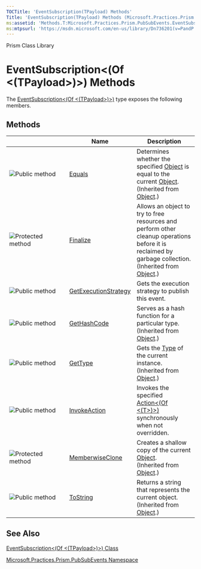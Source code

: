 ```yaml
---
TOCTitle: 'EventSubscription(TPayload) Methods'
Title: 'EventSubscription(TPayload) Methods (Microsoft.Practices.Prism.PubSubEvents)'
ms:assetid: 'Methods.T:Microsoft.Practices.Prism.PubSubEvents.EventSubscription\`1'
ms:mtpsurl: 'https://msdn.microsoft.com/en-us/library/Dn736201(v=PandP.50)'
---
```


Prism Class Library

EventSubscription&lt;(Of &lt;(TPayload&gt;)&gt;) Methods
========================================================

The [EventSubscription&lt;(Of &lt;(TPayload&gt;)&gt;)](https://msdn.microsoft.com/t:microsoft.practices.prism.pubsubevents.eventsubscription%601) type exposes the following members.

Methods
-------

<span id="methodTableToggle"></span>
<table>
<colgroup>
<col width="33%" />
<col width="33%" />
<col width="33%" />
</colgroup>
<thead>
<tr class="header">
<th> </th>
<th>Name</th>
<th>Description</th>
</tr>
</thead>
<tbody>
<tr class="odd">
<td><img src="https://msdn.microsoft.com/en-us/Dn736201.pubmethod(en-us,PandP.50).gif" title="Public method" /></td>
<td><a href="http://msdn2.microsoft.com/en-us/library/bsc2ak47">Equals</a></td>
<td><div class="summary">
Determines whether the specified <a href="http://msdn2.microsoft.com/en-us/library/e5kfa45b">Object</a> is equal to the current <a href="http://msdn2.microsoft.com/en-us/library/e5kfa45b">Object</a>.
</div>
(Inherited from <a href="http://msdn2.microsoft.com/en-us/library/e5kfa45b">Object</a>.)</td>
</tr>
<tr class="even">
<td><img src="https://msdn.microsoft.com/en-us/Dn736201.protmethod(en-us,PandP.50).gif" title="Protected method" /></td>
<td><a href="http://msdn2.microsoft.com/en-us/library/4k87zsw7">Finalize</a></td>
<td><div class="summary">
Allows an object to try to free resources and perform other cleanup operations before it is reclaimed by garbage collection.
</div>
(Inherited from <a href="http://msdn2.microsoft.com/en-us/library/e5kfa45b">Object</a>.)</td>
</tr>
<tr class="odd">
<td><img src="https://msdn.microsoft.com/en-us/Dn736201.pubmethod(en-us,PandP.50).gif" title="Public method" /></td>
<td><a href="https://msdn.microsoft.com/m:microsoft.practices.prism.pubsubevents.eventsubscription%601.getexecutionstrategy">GetExecutionStrategy</a></td>
<td><div class="summary">
Gets the execution strategy to publish this event.
</div></td>
</tr>
<tr class="even">
<td><img src="https://msdn.microsoft.com/en-us/Dn736201.pubmethod(en-us,PandP.50).gif" title="Public method" /></td>
<td><a href="http://msdn2.microsoft.com/en-us/library/zdee4b3y">GetHashCode</a></td>
<td><div class="summary">
Serves as a hash function for a particular type.
</div>
(Inherited from <a href="http://msdn2.microsoft.com/en-us/library/e5kfa45b">Object</a>.)</td>
</tr>
<tr class="odd">
<td><img src="https://msdn.microsoft.com/en-us/Dn736201.pubmethod(en-us,PandP.50).gif" title="Public method" /></td>
<td><a href="http://msdn2.microsoft.com/en-us/library/dfwy45w9">GetType</a></td>
<td><div class="summary">
Gets the <a href="http://msdn2.microsoft.com/en-us/library/42892f65">Type</a> of the current instance.
</div>
(Inherited from <a href="http://msdn2.microsoft.com/en-us/library/e5kfa45b">Object</a>.)</td>
</tr>
<tr class="even">
<td><img src="https://msdn.microsoft.com/en-us/Dn736201.pubmethod(en-us,PandP.50).gif" title="Public method" /></td>
<td><a href="https://msdn.microsoft.com/m:microsoft.practices.prism.pubsubevents.eventsubscription%601.invokeaction(system.action%7b%600%7d%2c%600)">InvokeAction</a></td>
<td><div class="summary">
Invokes the specified <a href="http://msdn2.microsoft.com/en-us/library/018hxwa8">Action&lt;(Of &lt;(T&gt;)&gt;)</a> synchronously when not overridden.
</div></td>
</tr>
<tr class="odd">
<td><img src="https://msdn.microsoft.com/en-us/Dn736201.protmethod(en-us,PandP.50).gif" title="Protected method" /></td>
<td><a href="http://msdn2.microsoft.com/en-us/library/57ctke0a">MemberwiseClone</a></td>
<td><div class="summary">
Creates a shallow copy of the current <a href="http://msdn2.microsoft.com/en-us/library/e5kfa45b">Object</a>.
</div>
(Inherited from <a href="http://msdn2.microsoft.com/en-us/library/e5kfa45b">Object</a>.)</td>
</tr>
<tr class="even">
<td><img src="https://msdn.microsoft.com/en-us/Dn736201.pubmethod(en-us,PandP.50).gif" title="Public method" /></td>
<td><a href="http://msdn2.microsoft.com/en-us/library/7bxwbwt2">ToString</a></td>
<td><div class="summary">
Returns a string that represents the current object.
</div>
(Inherited from <a href="http://msdn2.microsoft.com/en-us/library/e5kfa45b">Object</a>.)</td>
</tr>
</tbody>
</table>

See Also
--------


[EventSubscription&lt;(Of &lt;(TPayload&gt;)&gt;) Class](https://msdn.microsoft.com/t:microsoft.practices.prism.pubsubevents.eventsubscription%601)

[Microsoft.Practices.Prism.PubSubEvents Namespace](https://msdn.microsoft.com/n:microsoft.practices.prism.pubsubevents)
